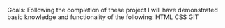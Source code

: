 Goals: Following the completion of these project I will have 
demonstrated basic knowledge and functionality of the following:
HTML
CSS
GIT
